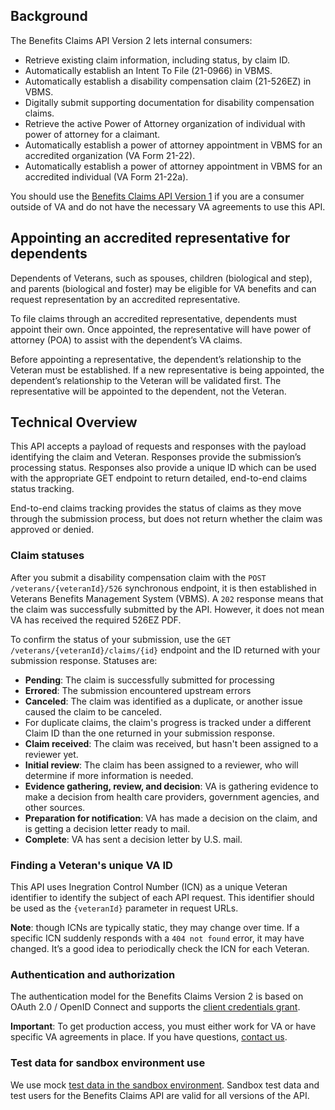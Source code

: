 ## Background

The Benefits Claims API Version 2 lets internal consumers: 

-   Retrieve existing claim information, including status, by claim ID.
-   Automatically establish an Intent To File (21-0966) in VBMS.
-   Automatically establish a disability compensation claim (21-526EZ) in VBMS.
-   Digitally submit supporting documentation for disability compensation claims.
-   Retrieve the active Power of Attorney organization of individual with power of attorney for a claimant.
-   Automatically establish a power of attorney appointment in VBMS for an accredited organization (VA Form 21-22).
-   Automatically establish a power of attorney appointment in VBMS for an accredited individual (VA Form 21-22a).

You should use the [Benefits Claims API Version 1](https://developer.va.gov/explore/benefits/docs/claims?version=current) if you are a consumer outside of VA and do not have the necessary VA agreements to use this API.
    
## Appointing an accredited representative for dependents

Dependents of Veterans, such as spouses, children (biological and step), and parents (biological and foster) may be eligible for VA benefits and can request representation by an accredited representative.

To file claims through an accredited representative, dependents must appoint their own. Once appointed, the representative will have power of attorney (POA) to assist with the dependentʼs VA claims.

Before appointing a representative, the dependentʼs relationship to the Veteran must be established. If a new representative is being appointed, the dependentʼs relationship to the Veteran will be validated first. The representative will be appointed to the dependent, not the Veteran.

## Technical Overview

This API accepts a payload of requests and responses with the payload identifying the claim and Veteran. Responses provide the submission’s processing status. Responses also provide a unique ID which can be used with the appropriate GET endpoint to return detailed, end-to-end claims status tracking. 

End-to-end claims tracking provides the status of claims as they move through the submission process, but does not return whether the claim was approved or denied. 

### Claim statuses

After you submit a disability compensation claim with the `POST /veterans/{veteranId}/526` synchronous endpoint, it is then established in Veterans Benefits Management System (VBMS). A `202` response means that the claim was successfully submitted by the API. However, it does not mean VA has received the required 526EZ PDF. 

To confirm the status of your submission, use the `GET /veterans/{veteranId}/claims/{id}` endpoint and the ID returned with your submission response. Statuses are: 

-  **Pending**: The claim is successfully submitted for processing
-   **Errored**: The submission encountered upstream errors
-   **Canceled**: The claim was identified as a duplicate, or another issue caused the claim to be canceled. 
  -   For duplicate claims, the claim's progress is tracked under a different Claim ID than the one returned in your submission response. 
-   **Claim received**: The claim was received, but hasn't been assigned to a reviewer yet.
-   **Initial review**: The claim has been assigned to a reviewer, who will determine if more information is needed.
-   **Evidence gathering, review, and decision**: VA is gathering evidence to make a decision from health care providers, government agencies, and other sources.
-   **Preparation for notification**: VA has made a decision on the claim, and is getting a decision letter ready to mail.
-   **Complete**: VA has sent a decision letter by U.S. mail.

### Finding a Veteran's unique VA ID

This API uses Inegration Control Number (ICN) as a unique Veteran identifier to identify the subject of each API request. This identifier should be used as the `{veteranId}` parameter in request URLs.

**Note**: though ICNs are typically static, they may change over time. If a specific ICN suddenly responds with a `404 not found` error, it may have changed. It’s a good idea to periodically check the ICN for each Veteran.

### Authentication and authorization

The authentication model for the Benefits Claims Version 2 is based on OAuth 2.0 / OpenID Connect and supports the [client credentials grant](https://developer.va.gov/explore/authorization/docs/client-credentials?api=claims).

**Important**: To get production access, you must either work for VA or have specific VA agreements in place. If you have questions, [contact us](https://developer.va.gov/support/contact-us).

### Test data for sandbox environment use

We use mock [test data in the sandbox environment](https://github.com/department-of-veterans-affairs/vets-api-clients/blob/master/test_accounts.md). Sandbox test data and test users for the Benefits Claims API are valid for all versions of the API.
